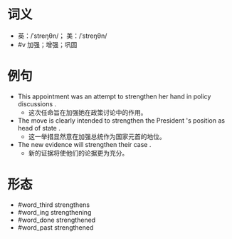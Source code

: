 # 词义
- 英：/ˈstreŋθn/； 美：/ˈstreŋθn/
- #v 加强；增强；巩固
# 例句
- This appointment was an attempt to strengthen her hand in policy discussions .
	- 这次任命旨在加强她在政策讨论中的作用。
- The move is clearly intended to strengthen the President 's position as head of state .
	- 这一举措显然意在加强总统作为国家元首的地位。
- The new evidence will strengthen their case .
	- 新的证据将使他们的论据更为充分。
# 形态
- #word_third strengthens
- #word_ing strengthening
- #word_done strengthened
- #word_past strengthened
